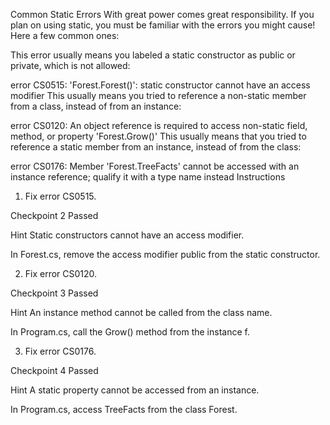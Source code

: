 Common Static Errors
With great power comes great responsibility. If you plan on using static, you must be familiar with the errors you might cause! Here a few common ones:

This error usually means you labeled a static constructor as public or private, which is not allowed:

error CS0515: 'Forest.Forest()': static constructor cannot have an access modifier
This usually means you tried to reference a non-static member from a class, instead of from an instance:

error CS0120: An object reference is required to access non-static field, method, or property 'Forest.Grow()'
This usually means that you tried to reference a static member from an instance, instead of from the class:

error CS0176: Member 'Forest.TreeFacts' cannot be accessed with an instance reference; qualify it with a type name instead
Instructions

1.  Fix error CS0515.

Checkpoint 2 Passed

Hint
Static constructors cannot have an access modifier.

In Forest.cs, remove the access modifier public from the static constructor.

2.  Fix error CS0120.

Checkpoint 3 Passed

Hint
An instance method cannot be called from the class name.

In Program.cs, call the Grow() method from the instance f.

3.  Fix error CS0176.

Checkpoint 4 Passed

Hint
A static property cannot be accessed from an instance.

In Program.cs, access TreeFacts from the class Forest.
